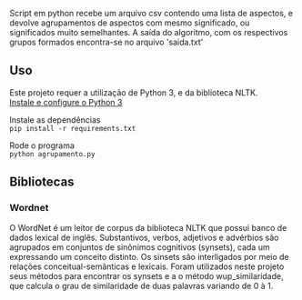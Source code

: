 
Script em python recebe um arquivo csv contendo uma lista de aspectos, e devolve agrupamentos de aspectos com mesmo significado, ou significados muito semelhantes.
A saída do algoritmo, com os respectivos grupos formados encontra-se no arquivo 'saida.txt'

## Uso

Este projeto requer a utilização de Python 3, e da biblioteca NLTK. <br>
[Instale e configure o Python 3](https://www.python.org/downloads/)

Instale as dependências <br>
`pip install -r requirements.txt`

Rode o programa <br>
`python agrupamento.py`

## Bibliotecas
### Wordnet
O WordNet é um leitor de corpus da biblioteca NLTK que possui banco de dados lexical de inglês.
Substantivos, verbos, adjetivos e advérbios são agrupados em conjuntos de sinônimos cognitivos (synsets), cada um expressando um conceito distinto. Os sinsets são interligados por meio de relações conceitual-semânticas e lexicais. 
Foram utilizados neste projeto seus métodos para encontrar os synsets e a o método wup_similaridade, que calcula o grau de similaridade de duas palavras variando de 0 à 1.
